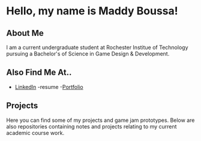 # Hello, my name is Maddy Boussa!

## About Me

I am a current undergraduate student at Rochester Institue of Technology pursuing a Bachelor's of Science in Game Design & Development.

## Also Find Me At..

- [LinkedIn](https://www.linkedin.com/in/madeline-boussa-3a011321b/)
-resume
-[Portfolio](https://people.rit.edu/mnb7937/portfolio/)

## Projects

Here you can find some of my projects and game jam prototypes. Below are also repositories containing notes and projects relating to my current academic course work.
